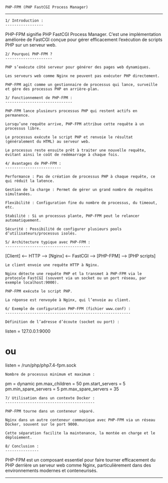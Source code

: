 	PHP-FPM (PHP FastCGI Process Manager)
************************************************************************************************************

	1/ Introduction :
	-----------------

PHP-FPM signifie PHP FastCGI Process Manager. C’est une implémentation améliorée de FastCGI conçue pour gérer efficacement 
l’exécution de scripts PHP sur un serveur web.

	2/ Pourquoi PHP-FPM ?
	---------------------

    PHP s’exécute côté serveur pour générer des pages web dynamiques.

    Les serveurs web comme Nginx ne peuvent pas exécuter PHP directement.

    PHP-FPM agit comme un gestionnaire de processus qui lance, surveille et gère des processus PHP en arrière-plan.

	3/ Fonctionnement de PHP-FPM :
	------------------------------

    PHP-FPM lance plusieurs processus PHP qui restent actifs en permanence.

    Lorsqu’une requête arrive, PHP-FPM attribue cette requête à un processus libre.

    Le processus exécute le script PHP et renvoie le résultat (généralement du HTML) au serveur web.

    Le processus reste ensuite prêt à traiter une nouvelle requête, évitant ainsi le coût de redémarrage à chaque fois.

	4/ Avantages de PHP-FPM :
	-------------------------

    Performance : Pas de création de processus PHP à chaque requête, ce qui réduit la latence.

    Gestion de la charge : Permet de gérer un grand nombre de requêtes simultanées.

    Flexibilité : Configuration fine du nombre de processus, du timeout, etc.

    Stabilité : Si un processus plante, PHP-FPM peut le relancer automatiquement.

    Sécurité : Possibilité de configurer plusieurs pools d’utilisateurs/processus isolés.

	5/ Architecture typique avec PHP-FPM :
	--------------------------------------

[Client] <-- HTTP --> [Nginx] <-- FastCGI --> [PHP-FPM] --> [PHP scripts]

    Le client envoie une requête HTTP à Nginx.

    Nginx détecte une requête PHP et la transmet à PHP-FPM via le protocole FastCGI (souvent via un socket ou un port réseau, par exemple localhost:9000).

    PHP-FPM exécute le script PHP.

    La réponse est renvoyée à Nginx, qui l’envoie au client.

	6/ Exemple de configuration PHP-FPM (fichier www.conf) :
	--------------------------------------------------------

    Définition de l’adresse d’écoute (socket ou port) :

listen = 127.0.0.1:9000
# ou
listen = /run/php/php7.4-fpm.sock

    Nombre de processus minimum et maximum :

pm = dynamic
pm.max_children = 50
pm.start_servers = 5
pm.min_spare_servers = 5
pm.max_spare_servers = 35

	7/ Utilisation dans un contexte Docker :
	----------------------------------------

    PHP-FPM tourne dans un conteneur séparé.

    Nginx dans un autre conteneur communique avec PHP-FPM via un réseau Docker, souvent sur le port 9000.

    Cette séparation facilite la maintenance, la montée en charge et le déploiement.

	8/ Conclusion :
	---------------

PHP-FPM est un composant essentiel pour faire tourner efficacement du PHP derrière un serveur web comme Nginx,
particulièrement dans des environnements modernes et conteneurisés.

************************************************************************************************************************
